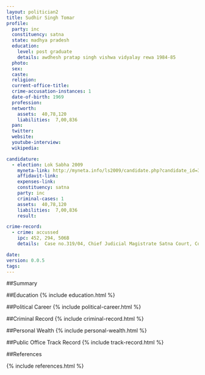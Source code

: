 ```yaml
---
layout: politician2
title: Sudhir Singh Tomar
profile: 
  party: inc
  constituency: satna
  state: madhya pradesh
  education: 
    level: post graduate
    details: awdhesh pratap singh vishwa vidyalay rewa 1984-85
  photo: 
  sex: 
  caste: 
  religion: 
  current-office-title: 
  crime-accusation-instances: 1
  date-of-birth: 1969
  profession: 
  networth: 
    assets:  40,78,120
    liabilities:  7,00,836
  pan: 
  twitter: 
  website: 
  youtube-interview: 
  wikipedia: 

candidature: 
  - election: Lok Sabha 2009
    myneta-link: http://myneta.info/ls2009/candidate.php?candidate_id=3254
    affidavit-link: 
    expenses-link: 
    constituency: satna 
    party: inc
    criminal-cases: 1
    assets:  40,78,120
    liabilities:  7,00,836
    result:  

crime-record: 
  - crime: accussed
    ipc: 452, 294, 506B
    details:  Case no.319/04, Chief Judicial Magistrate Satna Court, Cognizance date 04-01-99, City Kotwali Police Station, Satna, Madhya Pradesh  

date: 
version: 0.0.5
tags: 
---
```

##Summary


##Education
{% include education.html %}


##Political Career
{% include political-career.html %}


##Criminal Record
{% include criminal-record.html %}


##Personal Wealth
{% include personal-wealth.html %}


##Public Office Track Record
{% include track-record.html %}


##References


{% include references.html %}